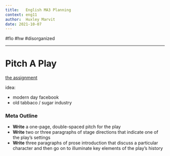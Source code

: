 ```yaml
---
title:   English MA3 Planning
context: eng11
author:  Huxley Marvit
date: 2021-10-07
---
```


#flo #hw #disorganized

***

# Pitch A Play

[the assignment](https://docs.google.com/document/d/1R772ZHTVC6yrrmd1d-rRAtGxWE4dq6gwWnz5KTS0xBM/edit?usp=sharing)

idea:
- modern day facebook
- old tabbaco / sugar industry


### Meta Outline

- **Write** a one-page, double-spaced pitch for the play
- **Write** two or three paragraphs of stage directions that indicate one of the play’s settings
- **Write** three paragraphs of prose introduction that discuss a particular character and then go on to illuminate key elements of the play’s history


























